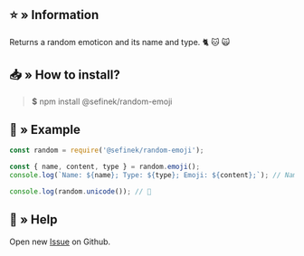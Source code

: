 ## ⭐ » Information
Returns a random emoticon and its name and type. 🐈 🐱 🙀

## 📥 » How to install?
> **$** npm install @sefinek/random-emoji

## 📝 » Example
```js
const random = require('@sefinek/random-emoji');

const { name, content, type } = random.emoji();
console.log(`Name: ${name}; Type: ${type}; Emoji: ${content};`); // Name: Cat Face; Type: animal; Emoji: 🐱;

console.log(random.unicode()); // 🥰
```

## 🤝 » Help
Open new <a href="https://github.com/sefinek24/random-emoji/issues/new/choose" target="_blank">Issue</a> on Github.